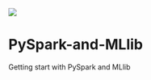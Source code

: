 ![](https://komarev.com/ghpvc/?username=RakeshKumar045&color=blue)


# PySpark-and-MLlib
Getting start with PySpark and MLlib
